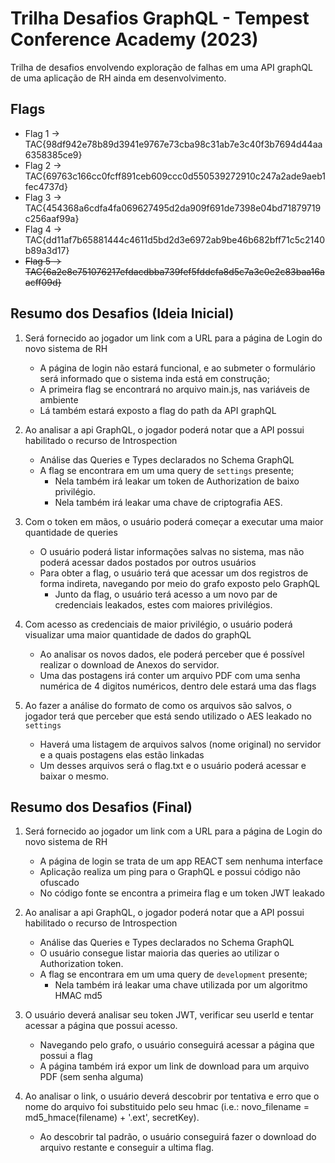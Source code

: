 # Trilha Desafios GraphQL - Tempest Conference Academy (2023)

Trilha de desafios envolvendo exploração de falhas em uma API graphQL de uma aplicação de RH ainda em desenvolvimento.

## Flags

- Flag 1 -> TAC{98df942e78b89d3941e9767e73cba98c31ab7e3c40f3b7694d44aa6358385ce9}
- Flag 2 -> TAC{69763c166cc0fcff891ceb609ccc0d550539272910c247a2ade9aeb1fec4737d}
- Flag 3 -> TAC{454368a6cdfa4fa069627495d2da909f691de7398e04bd71879719c256aaf99a}
- Flag 4 -> TAC{dd11af7b65881444c4611d5bd2d3e6972ab9be46b682bff71c5c2140b89a3d17}
- ~~Flag 5 -> TAC{6a2e8e751076217efdacdbba739fef5fddcfa8d5c7a3c0e2c83baa16aacff09d}~~


## Resumo dos Desafios (Ideia Inicial)

1. Será fornecido ao jogador um link com a URL para a página de Login do novo sistema de RH
    - A página de login não estará funcional, e ao submeter o formulário será informado que o sistema inda está em construção;
    - A primeira flag se encontrará no arquivo main.js, nas variáveis de ambiente
    - Lá também estará exposto a flag do path da API graphQL

2. Ao analisar a api GraphQL, o jogador poderá notar que a API possui habilitado o recurso de Introspection
    - Análise das Queries e Types declarados no Schema GraphQL
    - A flag se encontrara em um uma query de `settings` presente; 
        - Nela também irá leakar um token de Authorization de baixo privilégio.
        - Nela também irá leakar uma chave de criptografia AES.

3. Com o token em mãos, o usuário poderá começar a executar uma maior quantidade de queries
    - O usuário poderá listar informações salvas no sistema, mas não poderá acessar dados postados por outros usuários
    - Para obter a flag, o usuário terá que acessar um dos registros de forma indireta, navegando por meio do grafo exposto pelo GraphQL
        - Junto da flag, o usuário terá acesso a um novo par de credenciais leakados, estes com maiores privilégios.

4. Com acesso as credenciais de maior privilégio, o usuário poderá visualizar uma maior quantidade de dados do graphQL
    - Ao analisar os novos dados, ele poderá perceber que é possível realizar o download de Anexos do servidor.
    - Uma das postagens irá conter um arquivo PDF com uma senha numérica de 4 digitos numéricos, dentro dele estará uma das flags

5. Ao fazer a análise do formato de como os arquivos são salvos, o jogador terá que perceber que está sendo utilizado o AES leakado no `settings`
    - Haverá uma listagem de arquivos salvos (nome original) no servidor e a quais postagens elas estão linkadas
    - Um desses arquivos será o flag.txt e o usuário poderá acessar e baixar o mesmo.

## Resumo dos Desafios (Final)

1. Será fornecido ao jogador um link com a URL para a página de Login do novo sistema de RH
    - A página de login se trata de um app REACT sem nenhuma interface
    - Aplicação realiza um ping para o GraphQL e possui código não ofuscado
    - No código fonte se encontra a primeira flag e um token JWT leakado

2. Ao analisar a api GraphQL, o jogador poderá notar que a API possui habilitado o recurso de Introspection
    - Análise das Queries e Types declarados no Schema GraphQL
    - O usuário consegue listar maioria das queries ao utilizar o Authorization token.
    - A flag se encontrara em um uma query de `development` presente; 
        - Nela também irá leakar uma chave utilizada por um algoritmo HMAC md5

3. O usuário deverá analisar seu token JWT, verificar seu userId e tentar acessar a página que possui acesso.
    - Navegando pelo grafo, o usuário conseguirá acessar a página que possui a flag
    - A página também irá expor um link de download para um arquivo PDF (sem senha alguma)

4. Ao analisar o link, o usuário deverá descobrir por tentativa e erro que o nome do arquivo foi substituido
   pelo seu hmac (i.e.: novo_filename = md5_hmace(filename) + '.ext', secretKey).
   - Ao descobrir tal padrão, o usuário conseguirá fazer o download do arquivo restante e conseguir a ultima flag.